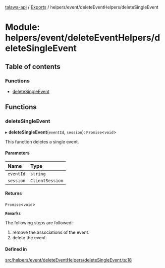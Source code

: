 [talawa-api](../README.md) / [Exports](../modules.md) / helpers/event/deleteEventHelpers/deleteSingleEvent

# Module: helpers/event/deleteEventHelpers/deleteSingleEvent

## Table of contents

### Functions

- [deleteSingleEvent](helpers_event_deleteEventHelpers_deleteSingleEvent.md#deletesingleevent)

## Functions

### deleteSingleEvent

▸ **deleteSingleEvent**(`eventId`, `session`): `Promise`\<`void`\>

This function deletes a single event.

#### Parameters

| Name | Type |
| :------ | :------ |
| `eventId` | `string` |
| `session` | `ClientSession` |

#### Returns

`Promise`\<`void`\>

**`Remarks`**

The following steps are followed:
1. remove the associations of the event.
2. delete the event.

#### Defined in

[src/helpers/event/deleteEventHelpers/deleteSingleEvent.ts:18](https://github.com/PalisadoesFoundation/talawa-api/blob/4c7d3ea/src/helpers/event/deleteEventHelpers/deleteSingleEvent.ts#L18)
